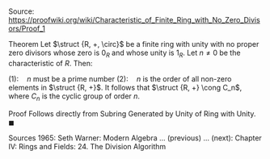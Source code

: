 # 

Source: https://proofwiki.org/wiki/Characteristic_of_Finite_Ring_with_No_Zero_Divisors/Proof_1

Theorem
Let $\struct {R, +, \circ}$ be a finite ring with unity with no proper zero divisors whose zero is $0_R$ and whose unity is $1_R$.
Let $n \ne 0$ be the characteristic of $R$.
Then:

$(1): \quad n$ must be a prime number
$(2): \quad n$ is the order of all non-zero elements in $\struct {R, +}$.
It follows that $\struct {R, +} \cong C_n$, where $C_n$ is the cyclic group of order $n$.


Proof
Follows directly from Subring Generated by Unity of Ring with Unity.
$\blacksquare$


Sources
1965: Seth Warner: Modern Algebra ... (previous) ... (next): Chapter $\text {IV}$: Rings and Fields: $24$. The Division Algorithm





